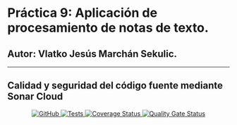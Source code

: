# Práctica 9: Aplicación de procesamiento de notas de texto.
## Autor: Vlatko Jesús Marchán Sekulic.

---

## Calidad y seguridad del código fuente mediante Sonar Cloud

<p align="center">
    <a href="https://github.com/ULL-ESIT-INF-DSI-2122/github-actions-sonar-cloud/blob/master/LICENSE">
        <img alt="GitHub" src="https://img.shields.io/github/license/ULL-ESIT-INF-DSI-2122/github-actions-sonar-cloud">
    </a>
    <a href="https://github.com/ULL-ESIT-INF-DSI-2122/github-actions-sonar-cloud/actions/workflows/tests.js.yml">
        <img alt="Tests" src="https://github.com/ULL-ESIT-INF-DSI-2122/github-actions-sonar-cloud/actions/workflows/tests.js.yml/badge.svg">
    </a>
    <a href='https://coveralls.io/github/ULL-ESIT-INF-DSI-2122/github-actions-sonar-cloud?branch=main'>
        <img src='https://coveralls.io/repos/github/ULL-ESIT-INF-DSI-2122/github-actions-sonar-cloud/badge.svg?branch=main' alt='Coverage Status' />
    </a>
    <a href='https://sonarcloud.io/summary/new_code?id=ULL-ESIT-INF-DSI-2122_github-actions-sonar-cloud'>
        <img src='https://sonarcloud.io/api/project_badges/measure?project=ULL-ESIT-INF-DSI-2122_github-actions-sonar-cloud&metric=alert_status' alt='Quality Gate Status' />
    </a>
</p>


